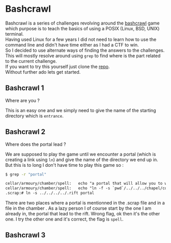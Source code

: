 # Bashcrawl

Bashcrawl is a series of challenges revolving around the [bashcrawl](https://github.com/mks22-dw/bashcrawl) game which purpose is to teach the basics of using a POSIX (Linux, BSD, UNIX) terminal.  
Having used Linux for a few years I did not need to learn how to use the command line and didn't have time either as I had a CTF to win.  
So I decided to use alternate ways of finding the answers to the challenges. This will mostly resolve around using `grep` to find where is the part related to the current challenge.   
If you want to try this yourself just clone the [repo](https://github.com/mks22-dw/bashcrawl).   
Without further ado lets get started.  

## Bashcrawl 1

Where are you ?  

This is an easy one and we simply need to give the name of the starting directory which is `entrance`.

## Bashcrawl 2

Where does the portal lead ?   

We are supposed to play the game until we encounter a portal (which is creating a link using `ln`) and give the name of the directory we end up in.   
But this is to long I don't have time to play this game so :
```bash
$ grep -r "portal"
```
```txt
cellar/armoury/chamber/spell:   echo "a portal that will allow you to walk through"
cellar/armoury/chamber/spell:   echo "ln -f -s `pwd`/../../../chapel/courtyard/aviary/hall portal"
.scrap:# ln -s ../../../../.rift portal
```

There are two places where a portal is mentionned in the .scrap file and in a file in the chamber . As a lazy person I of course start by the one I am already in, the portal that lead to the rift. Wrong flag, ok then it's the other one. I try the other one and it's correct, the flag is `spell`. 

## Bashcrawl 3


